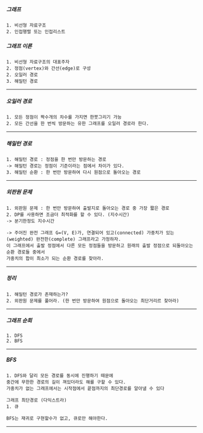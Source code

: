 <h5>그래프</h5>

    1. 비선형 자료구조
    2. 인접행렬 또는 인접리스트

<h5>그래프 이론</h5>

    1. 비선형 자료구조의 대표주자
    2. 정점(vertex)와 간선(edge)로 구성
    2. 오일러 경로
    3. 해밀턴 경로

---

<h5>오일러 경로</h5>

    1. 모든 정점이 짝수개의 차수를 가지면 한붓그리기 가능
    2. 모든 간선을 한 번씩 방문하는 유한 그래프를 오일러 경로라 한다.

---

<h5>해밀턴 경로</h5>

    1. 해밀턴 경로 : 정점을 한 번만 방문하는 경로
    -> 해밀턴 경로는 정점이 기준이라는 점에서 차이가 있다.
    3. 해밀턴 순환 : 한 번만 방문하여 다시 원점으로 돌아오는 경로

---

<h5>외판원 문제</h5>

    1. 외판원 문제 : 한 번만 방문하여 출발지로 돌아오는 경로 중 가장 짧은 경로
    2. DP를 사용하면 조금더 최적화를 할 수 있다. (지수시간)
    -> 분기한정도 지수시간

    -> 주어진 완전 그래프 G=(V, E)가, 연결되어 있고(connected) 가중치가 있는(weighted) 완전한(complete) 그래프라고 가정하자. 
    이 그래프에서 출발 정점에서 다른 모든 정점들을 방문하고 원래의 출발 정점으로 되돌아오는 순환 경로들 중에서 
    가중치의 합이 최소가 되는 순환 경로를 찾아라.

---

<h5>정리</h5>

    1. 해밀턴 경로가 존재하는가?
    2. 외판원 문제를 풀어라. (한 번만 방문하여 원점으로 돌아오는 최단거리르 찾아라)

---

<h5>그래프 순회</h5>

    1. DFS
    2. BFS

---

<h5>BFS</h5>

    1. DFS와 달리 모든 경로를 동시에 진행하기 때문에
    중간에 무한한 경로의 길이 껴있더라도 해를 구할 수 있다.
    가중치가 없는 그래프에서는 시작점에서 끝점까지의 최단경로를 알아낼 수 있다

    그래프 최단경로 (다익스트라)
    1. 큐

    BFS는 재귀로 구현할수가 없고, 큐로만 해야한다.

---